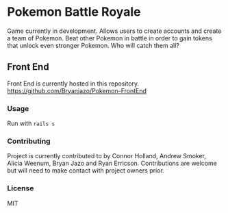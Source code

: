 # Pokemon Battle Royale
Game currently in development. Allows users to create accounts and create a team of Pokemon. Beat other Pokemon in battle in order to gain tokens that unlock even stronger Pokemon. Who will catch them all?

## Front End

Front End is currently hosted in this repository.
https://github.com/Bryanjazo/Pokemon-FrontEnd
### Usage

Run with `rails s`

### Contributing
Project is currently contributed to by Connor Holland, Andrew Smoker, Alicia Weenum, Bryan Jazo and Ryan Erricson. Contributions are welcome but will need to make contact with project owners prior.

### License
MIT

